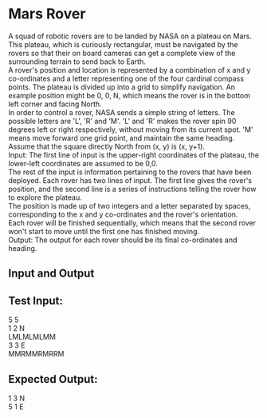 # Mars Rover
A squad of robotic rovers are to be landed by NASA on a plateau on Mars. This plateau, which is curiously rectangular, must be navigated by the rovers so that their on board cameras can get a complete view of the surrounding terrain to send back to Earth.     
A rover's position and location is represented by a combination of x and y co-ordinates and a letter representing one of the four cardinal compass points. The plateau is divided up into a grid to simplify navigation. An example position might be 0, 0, N, which means the rover is in the bottom left corner and facing North.     
In order to control a rover, NASA sends a simple string of letters. The possible letters are 'L', 'R' and 'M'. 'L' and 'R' makes the rover spin 90 degrees left or right respectively, without moving from its current spot. 'M' means move forward one grid point, and maintain the same heading.     
Assume that the square directly North from (x, y) is (x, y+1).   
Input: The first line of input is the upper-right coordinates of the plateau, the lower-left coordinates are assumed to be 0,0.   
The rest of the input is information pertaining to the rovers that have been deployed. Each rover has two lines of input. The first line gives the rover's position, and the second line is a series of instructions telling the rover how to explore the plateau.   
The position is made up of two integers and a letter separated by spaces, corresponding to the x and y co-ordinates and the rover's orientation.   
Each rover will be finished sequentially, which means that the second rover won't start to move until the first one has finished moving.   
Output: The output for each rover should be its final co-ordinates and heading.   
## Input and Output   
## Test Input:   
5 5  
1 2 N   
LMLMLMLMM   
3 3 E  
MMRMMRMRRM     
## Expected Output:  
1 3 N  
5 1 E  
